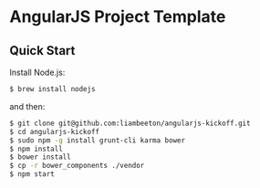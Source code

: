 # AngularJS Project Template

## Quick Start

Install Node.js:

```sh
$ brew install nodejs
```

and then:

```sh
$ git clone git@github.com:liambeeton/angularjs-kickoff.git
$ cd angularjs-kickoff
$ sudo npm -g install grunt-cli karma bower
$ npm install
$ bower install
$ cp -r bower_components ./vendor
$ npm start
```
